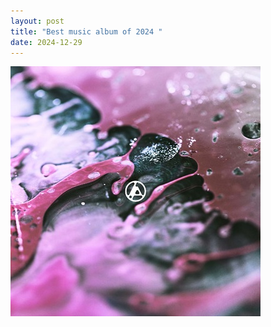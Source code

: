 ```yaml
---
layout: post
title: "Best music album of 2024 "
date: 2024-12-29
---
```


![Cover](../assets/images/linkin-park-from-zero.jpg)
